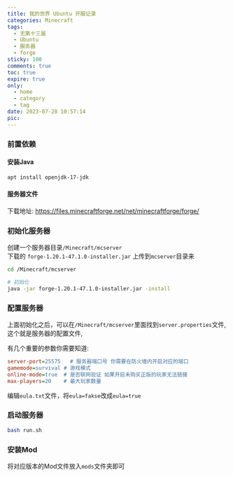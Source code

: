 ```yaml
---
title: 我的世界 Ubuntu 开服记录
categories: Minecraft
tags:
  - 无第十三届
  - Ubuntu
  - 服务器
  - forge
sticky: 100
comments: true
toc: true
expire: true
only:
  - home
  - category
  - tag
date: 2023-07-28 10:57:14
pic:
---
```


### 前置依赖

#### 安装Java

```sh
apt install openjdk-17-jdk
```

#### 服务器文件
下载地址: https://files.minecraftforge.net/net/minecraftforge/forge/


### 初始化服务器

创建一个服务器目录`/Minecraft/mcserver`  
下载的 `forge-1.20.1-47.1.0-installer.jar` 上传到`mcserver`目录来



```sh
cd /Minecraft/mcserver

# 初始化
java -jar forge-1.20.1-47.1.0-installer.jar -install
```


### 配置服务器

上面初始化之后，可以在`/Minecraft/mcserver`里面找到`server.properties`文件, 这个就是服务器的配置文件,

有几个重要的参数你需要知道:
```ini
server-port=25575   # 服务器端口号 你需要在防火墙内开启对应的端口
gamemode=survival # 游戏模式 
online-mode=true  # 是否联网验证 如果开启未购买正版的玩家无法链接
max-players=20    # 最大玩家数量
```

编辑`eula.txt`文件，将`eula=fakse`改成`eula=true`

### 启动服务器

```sh
bash run.sh
```


### 安装Mod

将对应版本的Mod文件放入`mods`文件夹即可